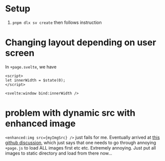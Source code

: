 # Setup

1. `pnpm dlx sv create` then follows instruction

# Changing layout depending on user screen

In `+page.svelte`, we have

```
<script>
let innerWidth = $state(0);
</script>

<svelte:window bind:innerWidth />
```

# problem with dynamic src with enhanced image

`<enhanced:img src={myImgSrc} />` just fails for me. Eventually arrived at [this github discussion](https://github.com/sveltejs/kit/discussions/11098), which just says that one needs to go through annoying `+page.js` to load ALL images first etc etc. Extremely annoying. Just put all images to static directory and load from there now...
